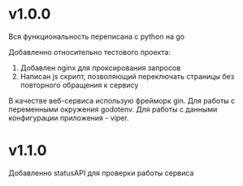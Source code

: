 # v1.0.0
Вся функциональность переписана с python на go

Добавленно относительно тестового проекта:
1) Добавлен nginx для проксирования запросов
2) Написан js скрипт, позволяющий переключать страницы без повторного обращения к сервису

В качестве веб-сервиса использую фрейморк gin.
Для работы с переменными окружения godotenv.
Для работы с данными конфигурации приложения - viper.

# v1.1.0
Добавленно statusAPI для проверки работы сервиса
